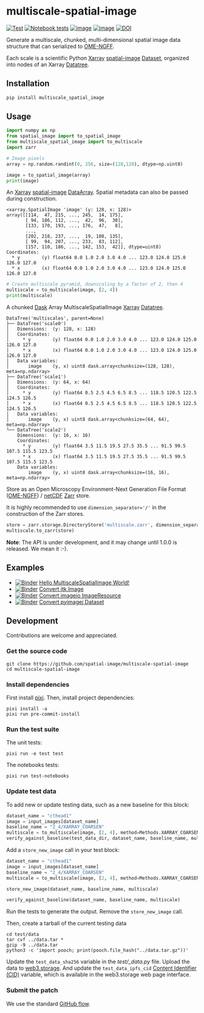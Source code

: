 # multiscale-spatial-image

[![Test](https://github.com/spatial-image/multiscale-spatial-image/actions/workflows/test.yml/badge.svg)](https://github.com/spatial-image/multiscale-spatial-image/actions/workflows/test.yml)
[![Notebook tests](https://github.com/spatial-image/multiscale-spatial-image/actions/workflows/notebook-test.yml/badge.svg)](https://github.com/spatial-image/multiscale-spatial-image/actions/workflows/notebook-test.yml)
[![image](https://img.shields.io/pypi/v/multiscale_spatial_image.svg)](https://pypi.python.org/pypi/multiscale_spatial_image/)
[![image](https://img.shields.io/badge/code%20style-black-000000.svg)](https://github.com/python/black)
[![DOI](https://zenodo.org/badge/379678181.svg)](https://zenodo.org/badge/latestdoi/379678181)

Generate a multiscale, chunked, multi-dimensional spatial image data structure that can serialized to [OME-NGFF].

Each scale is a scientific Python [Xarray] [spatial-image] [Dataset], organized into nodes of an Xarray [Datatree].


## Installation

```sh
pip install multiscale_spatial_image
```

## Usage

```python
import numpy as np
from spatial_image import to_spatial_image
from multiscale_spatial_image import to_multiscale
import zarr

# Image pixels
array = np.random.randint(0, 256, size=(128,128), dtype=np.uint8)

image = to_spatial_image(array)
print(image)
```

An [Xarray] [spatial-image] [DataArray].
Spatial metadata can also be passed during construction.

```
<xarray.SpatialImage 'image' (y: 128, x: 128)>
array([[114,  47, 215, ..., 245,  14, 175],
       [ 94, 186, 112, ...,  42,  96,  30],
       [133, 170, 193, ..., 176,  47,   8],
       ...,
       [202, 218, 237, ...,  19, 108, 135],
       [ 99,  94, 207, ..., 233,  83, 112],
       [157, 110, 186, ..., 142, 153,  42]], dtype=uint8)
Coordinates:
  * y        (y) float64 0.0 1.0 2.0 3.0 4.0 ... 123.0 124.0 125.0 126.0 127.0
  * x        (x) float64 0.0 1.0 2.0 3.0 4.0 ... 123.0 124.0 125.0 126.0 127.0
```

```python
# Create multiscale pyramid, downscaling by a factor of 2, then 4
multiscale = to_multiscale(image, [2, 4])
print(multiscale)
```

A chunked [Dask] Array MultiscaleSpatialImage [Xarray] [Datatree].

```
DataTree('multiscales', parent=None)
├── DataTree('scale0')
│   Dimensions:  (y: 128, x: 128)
│   Coordinates:
│     * y        (y) float64 0.0 1.0 2.0 3.0 4.0 ... 123.0 124.0 125.0 126.0 127.0
│     * x        (x) float64 0.0 1.0 2.0 3.0 4.0 ... 123.0 124.0 125.0 126.0 127.0
│   Data variables:
│       image    (y, x) uint8 dask.array<chunksize=(128, 128), meta=np.ndarray>
├── DataTree('scale1')
│   Dimensions:  (y: 64, x: 64)
│   Coordinates:
│     * y        (y) float64 0.5 2.5 4.5 6.5 8.5 ... 118.5 120.5 122.5 124.5 126.5
│     * x        (x) float64 0.5 2.5 4.5 6.5 8.5 ... 118.5 120.5 122.5 124.5 126.5
│   Data variables:
│       image    (y, x) uint8 dask.array<chunksize=(64, 64), meta=np.ndarray>
└── DataTree('scale2')
    Dimensions:  (y: 16, x: 16)
    Coordinates:
      * y        (y) float64 3.5 11.5 19.5 27.5 35.5 ... 91.5 99.5 107.5 115.5 123.5
      * x        (x) float64 3.5 11.5 19.5 27.5 35.5 ... 91.5 99.5 107.5 115.5 123.5
    Data variables:
        image    (y, x) uint8 dask.array<chunksize=(16, 16), meta=np.ndarray>
```

Store as an Open Microscopy Environment-Next Generation File Format ([OME-NGFF]) / [netCDF] [Zarr] store.

It is highly recommended to use `dimension_separator='/'` in the construction of the Zarr stores.

```python
store = zarr.storage.DirectoryStore('multiscale.zarr', dimension_separator='/')
multiscale.to_zarr(store)
```

**Note**: The API is under development, and it may change until 1.0.0 is
released. We mean it :-).

## Examples

- [![Binder](https://mybinder.org/badge_logo.svg)](https://mybinder.org/v2/gh/spatial-image/multiscale-spatial-image/main?urlpath=lab/tree/examples%2FHelloMultiscaleSpatialImageWorld.ipynb) [Hello MultiscaleSpatialImage World!](./examples/HelloMultiscaleSpatialImageWorld.ipynb) 
- [![Binder](https://mybinder.org/badge_logo.svg)](https://mybinder.org/v2/gh/spatial-image/multiscale-spatial-image/main?urlpath=lab/tree/examples%2FConvertITKImage.ipynb) [Convert itk.Image](./examples/ConvertITKImage.ipynb) 
- [![Binder](https://mybinder.org/badge_logo.svg)](https://mybinder.org/v2/gh/spatial-image/multiscale-spatial-image/main?urlpath=lab/tree/examples%2FConvertImageioImageResource.ipynb) [Convert imageio ImageResource](./examples/ConvertImageioImageResource.ipynb) 
- [![Binder](https://mybinder.org/badge_logo.svg)](https://mybinder.org/v2/gh/spatial-image/multiscale-spatial-image/main?urlpath=lab/tree/examples%2FConvertPyImageJDataset.ipynb) [Convert pyimagej Dataset](./examples/ConvertPyImageJDataset.ipynb) 

## Development

Contributions are welcome and appreciated.

### Get the source code

```shell
git clone https://github.com/spatial-image/multiscale-spatial-image
cd multiscale-spatial-image
```

### Install dependencies

First install [pixi]. Then, install project dependencies:

```shell
pixi install -a
pixi run pre-commit-install
```

### Run the test suite

The unit tests:

```shell
pixi run -e test test
```

The notebooks tests:

```shell
pixi run test-notebooks
```

### Update test data

To add new or update testing data, such as a new baseline for this block:

```py
dataset_name = "cthead1"
image = input_images[dataset_name]
baseline_name = "2_4/XARRAY_COARSEN"
multiscale = to_multiscale(image, [2, 4], method=Methods.XARRAY_COARSEN)
verify_against_baseline(test_data_dir, dataset_name, baseline_name, multiscale)
```

Add a `store_new_image` call in your test block:

```py
dataset_name = "cthead1"
image = input_images[dataset_name]
baseline_name = "2_4/XARRAY_COARSEN"
multiscale = to_multiscale(image, [2, 4], method=Methods.XARRAY_COARSEN)

store_new_image(dataset_name, baseline_name, multiscale)

verify_against_baseline(dataset_name, baseline_name, multiscale)
```

Run the tests to generate the output. Remove the `store_new_image` call.

Then, create a tarball of the current testing data

```console
cd test/data
tar cvf ../data.tar *
gzip -9 ../data.tar
python3 -c 'import pooch; print(pooch.file_hash("../data.tar.gz"))'
```

Update the `test_data_sha256` variable in the *test/_data.py* file.
Upload the data to [web3.storage](https://web3.storage).
And update the `test_data_ipfs_cid` [Content Identifier (CID)](https://proto.school/anatomy-of-a-cid/01) variable, which is available in the web3.storage web page interface.

### Submit the patch

We use the standard [GitHub flow].


[spatial-image]: https://github.com/spatial-image/spatial-image
[Xarray]: https://xarray.pydata.org/en/stable/
[OME-NGFF]: https://ngff.openmicroscopy.org/
[Dataset]: https://docs.xarray.dev/en/stable/generated/xarray.Dataset.html
[Datatree]: https://xarray-datatree.readthedocs.io/en/latest/
[DataArray]: https://xarray.pydata.org/en/stable/generated/xarray.DataArray.html
[Zarr]: https://zarr.readthedocs.io/en/stable/
[Dask]: https://docs.dask.org/en/stable/array.html
[netCDF]: https://www.unidata.ucar.edu/software/netcdf/
[pixi]: https://pixi.sh
[GitHub flow]: https://docs.github.com/en/get-started/using-github/github-flow